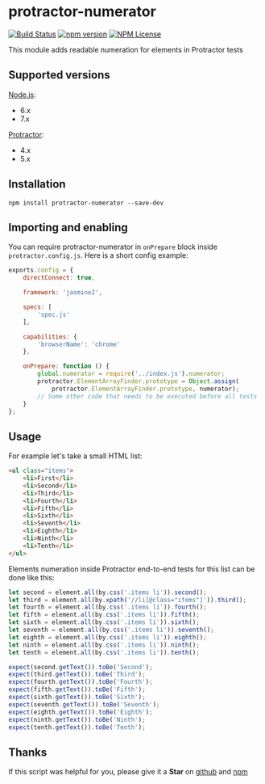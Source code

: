 # protractor-numerator

[![Build Status](https://travis-ci.org/Marketionist/protractor-numerator.svg?branch=master)](https://travis-ci.org/Marketionist/protractor-numerator)
[![npm version](https://img.shields.io/npm/v/protractor-numerator.svg)](https://www.npmjs.com/package/protractor-numerator)
[![NPM License](https://img.shields.io/npm/l/protractor-numerator.svg)](https://github.com/Marketionist/protractor-numerator/blob/master/LICENSE)

This module adds readable numeration for elements in Protractor tests

## Supported versions
[Node.js](http://nodejs.org/):
- 6.x
- 7.x

[Protractor](https://www.npmjs.com/package/protractor):
- 4.x
- 5.x

## Installation
`npm install protractor-numerator --save-dev`

## Importing and enabling
You can require protractor-numerator in `onPrepare` block inside
`protractor.config.js`. Here is a short config example:

```javascript
exports.config = {
    directConnect: true,

    framework: 'jasmine2',

    specs: [
        'spec.js'
    ],

    capabilities: {
        'browserName': 'chrome'
    },

    onPrepare: function () {
        global.numerator = require('../index.js').numerator;
        protractor.ElementArrayFinder.prototype = Object.assign(
            protractor.ElementArrayFinder.prototype, numerator);
        // Some other code that needs to be executed before all tests
    }
};
```

## Usage
For example let's take a small HTML list:

```html
<ul class="items">
    <li>First</li>
    <li>Second</li>
    <li>Third</li>
    <li>Fourth</li>
    <li>Fifth</li>
    <li>Sixth</li>
    <li>Seventh</li>
    <li>Eighth</li>
    <li>Ninth</li>
    <li>Tenth</li>
</ul>
```

Elements numeration inside Protractor end-to-end tests for this list can be done
like this:

```javascript
let second = element.all(by.css('.items li')).second();
let third = element.all(by.xpath('//li[@class="items"]')).third();
let fourth = element.all(by.css('.items li')).fourth();
let fifth = element.all(by.css('.items li')).fifth();
let sixth = element.all(by.css('.items li')).sixth();
let seventh = element.all(by.css('.items li')).seventh();
let eighth = element.all(by.css('.items li')).eighth();
let ninth = element.all(by.css('.items li')).ninth();
let tenth = element.all(by.css('.items li')).tenth();

expect(second.getText()).toBe('Second');
expect(third.getText()).toBe('Third');
expect(fourth.getText()).toBe('Fourth');
expect(fifth.getText()).toBe('Fifth');
expect(sixth.getText()).toBe('Sixth');
expect(seventh.getText()).toBe('Seventh');
expect(eighth.getText()).toBe('Eighth');
expect(ninth.getText()).toBe('Ninth');
expect(tenth.getText()).toBe('Tenth');
```

## Thanks
If this script was helpful for you, please give it a **Star**
on [github](https://github.com/Marketionist/protractor-numerator) and
[npm](https://www.npmjs.com/package/protractor-numerator)
